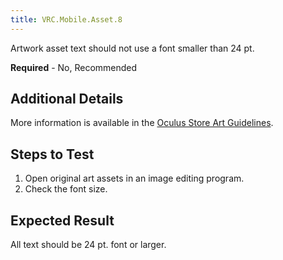 ```yaml
---
title: VRC.Mobile.Asset.8
---
```

Artwork asset text should not use a font smaller than 24 pt.

**Required** - No, Recommended

## Additional Details

More information is available in the [Oculus Store Art Guidelines](https://scontent.xx.fbcdn.net/v/t39.2365-6/10000000_2007708799495262_8508290021072044032_n.pdf?_nc_cat=111&oh=5a41a1fd066453853ad1ee4880be6e93&oe=5C5CF91A). 

## Steps to Test

1. Open original art assets in an image editing program.
2. Check the font size.
## Expected Result

All text should be 24 pt. font or larger.


